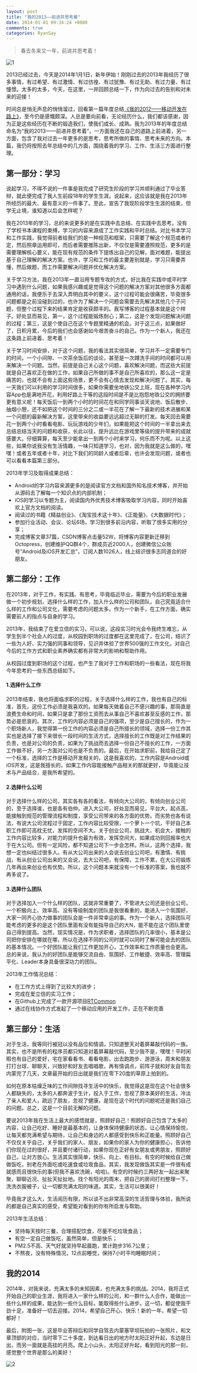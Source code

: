 ```yaml
---
layout: post
title: "我的2013——前进并思考着"
date: 2014-01-01 09:34:24 +0800
comments: true
categories: RyanSay
---
```

> 春去冬来又一年，前进并思考着！

![1](/images/2014/01/my_2013/1.png)

2013已经过去，今天是2014年1月1日，新年伊始！刚刚过去的2013年我经历了很多事情，有过希望、有过激情、有过彷徨、有过犹豫、有过无助、有过力量、有过憧憬。太多的太多，今天，在这里，一并回顾总结一下，作为向过去的告别和对未来的迎接！

<!--More-->

时间总是悄无声息的悄悄溜过，回看第一篇年度总结[《我的2012——移动开发在路上》](http://blog.csdn.net/ryantang03/article/details/8575889)，至今仍是感慨颇深。人总是要向前看，无论经历什么，我们都该感谢，因为正是这些经历在不断的锻造我们，使我们成长、成熟。我为2013年的年度总结命名为“我的2013——前进并思考着”，一方面我还在自己的道路上前进着，另一方面，包含了我对过去一年更多的是思考，思考所做的事情、思考未来的方向。本篇，我仍将按照去年总结中的几方面，围绕着我的学习、工作、生活三方面进行整理。

## 第一部分：学习

说起学习，不得不说的一件事是我完成了研究生阶段的学习并顺利通过了毕业答辩，就此便完成了我人生前段18年的学生生涯。说起来，这应该就是我在2013年所经历的最大、最有意义的一件事了。至此，宣告了我现阶段学生生涯的结束，但学无止境，谁知道以后会怎样呢？

我在2013年的学习，总的来说更多的是在实践中去总结、在实践中去思考。没有了学校书本课程的束缚，学习的内容来源成了工作实践和平时总结。对比书本学习和工作实践，我觉得前者给我们的是一种规范和框架，只需要了解这个规范或者约定，然后照章运用即可，而后者需要推陈出新，不仅仅是需要遵照规范，更多的是需要理解核心要义，能在现有规范的条件下提炼出自己的见解，面对难题，能提出基于自己理解的解决方案。也许，学习和工作的最主要差别就是，学习只需要弄懂，然后做题，而工作需要解决问题并优化解决方案。

关于学习方法，我在2013年一直沿用专题专攻的方式，好比我在实践中或平时学习中遇到什么问题，如果我感兴趣或是觉得这个问题的解决方案对其他很多方面都通用的话，我便乐于去深入弄明白其中的要义，这个过程可能会很痛苦，毕竟很多问题都是之前没碰到过的，也许为了解决一个问题会需要去先解决其他几个子问题，但整个过程下来的结果肯定是收获颇丰的。我写博客的过程基本就是这个样子。好处显而易见，第一，这个过程能锻炼耐心；第二，这是个发现问题解决问题的过程；第三，这是个使自己在这个专题里精通的机会。对于这三点，如果做好了，日积月累，今后的我们也会感谢如今艰苦奋斗的自己。作为一个新人，我还在这条路上前进着、思考着！

关于学习时间安排，对于这个问题，我的看法其实很简单，学习并不一定需要专门的时间，一个小间隙、一次茶余饭后的谈论，甚至是一次蹲洗手间的时间都可以用来解决一个问题。当然，前提是自己关心这个问题，喜欢解决问题，而这些大前提就是自己喜欢正在做的工作，如果自己所做的事不是自己所喜欢的，那么这一定是痛苦的，也就不会有上面这些场景，更不会有心情去发现和解决问题了。其实，每一天我们可以利用的学习时间很多，如果你需要坐地铁公交上班，现在各种学习内容App也是满地开花，利用好路上干等的这段时间是不是比抱怨地铁公交的拥挤要更有意义呢！每天饭后一到两个小时的时间花在和同学同事谈天说地、饭后散步、抽烟小憩，还不如把这个时间的三分之二或一半花在了解一下最新的技术进展和某一个问题的最新解决方案，这里带来的收益要远远超过无聊的打发。每天回去需要花一到两个小时看看电影、玩玩游戏的少年们，如果能把这个时间的一半拿出来去总结总结当天的问题和收获，长此以往，提升远比在游戏里等级的提升带来的成就感要大。仔细算算，每天至少能拿出一到两个小时来学习，何乐而不为呢。以上这些，如果你说我没有生活情趣，一味只知道学习，也对，因为我就是这么做的，嘿嘿！或者五年或者十年，对比下我们的同龄人或者后辈，也许会发现问题，或者也可以看看本篇第三部分。

2013年学习及取得成果总结：

- Android的学习内容来源更多的是阅读官方文档和国外知名技术博客，并开始从源码去了解每一个知识点的内部机制；
- iOS的学习以专题为主，阅读国内外优秀技术博客吸取学习内容，同时开始喜欢上官方文档的阅读。
- 阅读过的书籍《精益创业》、《淘宝技术这十年》、《正能量》、《大数据时代》；
- 参加行业活动、会议、论坛6场，学习到很多前沿内容，听取了很多实用的分享；
- 完成博客文章37篇，CSDN博客点击量52W，将博客内容更新迁移到Octopress，创建维护QQ群4个，群成员近2000人，创建微信公众账号“Android及iOS开发汇总”，订阅人数1026人，线上结识很多志同道合的好朋友。

## 第二部分：工作

在2013年，对于工作，有实践、有思考，毕竟临近毕业，需要为今后的职业发展做一个初步规划，选择什么样的工作，加入什么样的公司和团队，自己究竟适合什么样的工作和公司文化，需要考虑的问题太多。作为一个新手，在工作方面，确实需要前人的指点与自身的学习。

2013年，我结束了在爱立信的实习，可以说，这段实习时光会令我终生难忘，从学生到半个社会人的过度，从校园到职场的过度都在这里完成了，在公司，结识了一些为人好、实力强的同事和领导，见识并体验了世界500强的工作文化，对自己今后的工作方式和职业素养确实都有非常大的影响和帮助作用。

从校园过度到职场的这个过程，也产生了我对于工作和职场的一些看法，现在将我今年思考的一些东西总结如下。

#### 1.选择什么工作
2013年结束，我也将面临求职的过程，关于选择什么样的工作，我也有自己的标准，首先，这份工作必须是我喜欢的。如果每天做着自己不感兴趣的事，那简直是浪费生命和时间，如果只是拿了那份工资而去从事自己不喜欢甚至反感的工作，那势必是悲哀的。其次，工作的内容必须是自己的强项，至少是自己擅长的，作为一个职场新人，我觉得第一份工作的内容必须是自己所擅长的领域，选择一份工作其实也是选择了接下来很长一段时间的生活方式，选择擅长的工作既是对工作结果的负责，也是对公司的负责，如果为了挑战而去选择一份自己不擅长的工作，一方面工作做不好，另一方面对公司也是不负责的。最后，在开始求职前，我给自己定了一个标准，选择的工作是移动开发相关的，这是我喜欢的，工作内容是Android或iOS开发，这是我擅长的，如果工作内容能接触产品相关的那就更好，毕竟能让技术与产品结合，是我所希望的。

#### 2.选择什么公司
对于选择什么样的公司，其实各有各的看法，有倾向大公司的，有倾向创业公司的，至于选择谁，也是各有伯仲。进入大公司，好处显而易见，平台大，起点高，能接触到规范的管理流程和制度，享受公司带来的各方面的优势。而劣势也各有说法，有说大公司流程过于固定，工作内容比较受限，一个萝卜一个坑，干好自己本职工作即可高枕无忧，发挥的空间不大。关于创业公司，挑战大、机会大，接触的工作内容比较多，对能力的提升也最为有效，发挥空间大，如果成功则回报率也大于在大公司。但有一定风险，都不知道公司下一步会怎样。所以，这两个选择，我想一定也纠结过很多人。有从大公司出来的人会说去创业公司吧，有激情、有挑战，有从创业公司出来的又会说，去大公司吧，有保障，工作不累，在大公司锻炼几年再出来创业也有优势。所以，这个问题本来就没有一个标准的答案，我也就不再多说了。

#### 3.选择什么团队
对于选择加入一个什么样的团队，这就非常重要了，不管进大公司还是创业公司，一个积极向上、效率高、没有等级制度的团队是我很看重的，能进入一个氛围好，大家一同齐心协力做事的团队会是一件非常幸运的事。作为一个新人，选择团队可能考虑的更多的是这个团队里面有没有能指导自己的大N，能不能在这个团队里使自己得到提高。当然，现实情况是，作为求职者，选择团队的几率很小，基本是公司把你安排在哪就在哪，所以在选择不同的公司时就可以同时了解可能会去的团队的基本情况。一个好团队能让我们工作更加开心，工作效率和工作质量也会更高。总的来说，我认为的好团队是能够交流自由、氛围好、工作敏捷、效率高、管理扁平化、Leader本身具备很深功力的团队。

2013年工作情况总结：

- 在工作方式上得到了比较大的进步；
- 完成在爱立信的实习工作；
- 在Github上完成了一款开源项目[RTCommon](https://github.com/tangren03/RTCommon)
- 通过在线协作方式发起了一个移动应用的开发工作，正在不断完善

## 第三部分：生活
对于生活，我等同行被冠以没有品位和情调，只知道整天对着屏幕敲代码的一族。其实，也不是所有的程序员都只知道对着屏幕敲代码，至少我不是，嘿嘿！平时闲暇也有自己的爱好，宅在家看看书、看看电影，出去跑跑步、游游泳，周末和朋友打打台球、聊聊天，兴致好和好友去唱唱歌，再有情调点，前阵子就和好友自驾去内蒙完了几天，文章最开始的日出就是我们在零下20度的草原上拍到的。

如何在原本枯燥乏味的工作间隙找寻生活中的快乐，我觉得这是现在这个社会很多人都缺失的，太多的人都奔波于生计，投入于工作，忽视了原本美好的生活，冷淡了亲人和爱人，疏远了朋友，忽视了健康。是现在这个时代的问题呢还是我们自己的问题。总之，这是一个目前无解的问题。

要说2013年我在生活上最大的感悟就是，照顾好自己！照顾好自己包含了太多的内容，让自己吃好、睡好是最基本的，让身体保持健康的状态，让心情保持愉悦，让每天都充满希望与期待，让自己和身边的人都感受到快乐和正能量。照顾好自己不仅仅关乎自己，关乎我们的家人、朋友，如果你的家人为你的健康担心，告诉他们你现在过的很好，并且要付诸行动，如果你现在正好有女朋友或男朋友，照顾好自己，让对方放心。生活其实很简单，快乐、向上、有目标。有空的时候给自己做做饭吃，别老在外面吃或吃速食或垃圾食品，其实，我发现做饭其实是一件很有成就感而且很快乐的事(但我不喜欢洗碗，哈哈)。有空的时候约三两好友一起出来聚聚，聊聊近况、扯扯天扯扯地。找个有阳光的周末，把自己的房间打扫整理一下，洗洗衣服被子，让一切都充满太阳的味道。其实，生活可以很美好！

毕竟我才这么大，生活阅历有限，所以谈不出非常高深的生活哲理与体验，我所说的都是自己真实的感受，希望能对看到的你有所启发与帮助。

2013年生活总结：

- 坚持每天按时三餐，合理搭配饮食，尽量不吃垃圾食品；
- 有空一定自己做饭吃，虽然简单，但是快乐；
- PM2.5不高、天气好就坚持早起晨跑，累计跑步316.7公里；
- 不熬夜，没有特殊情况，12点前睡觉，保持7小时平均睡眠时间；

## 我的2014
2014年，对我来说，充满太多的未知因素，也充满太多的挑战。2014，我将正式开始自己的职业生涯，我将进入一家什么样的公司，和一群什么人合作，能做出一些什么样的成果，能达到一些什么目标，能取得些什么进步。这一切，都促使我干劲十足，准备好一切去迎接。2014，希望自己开心、快乐！新的一年，希望一切都好！

最后，附图一张，这是毕业答辩后和同学自驾去内蒙塞罕坝玩拍的一张照片，和文章顶部的对应，当时零下二十多度，到达看日出的地方时太阳正好升起，东边是日出，而另一面就是高挂的月亮。爬上小山头，太阳正好升起，看到阳光的那一刻，感觉整个世界是那么的美好！

![2](/images/2014/01/my_2013/2.png)


